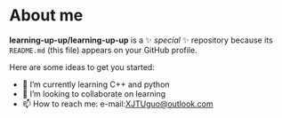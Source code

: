 # About me

**learning-up-up/learning-up-up** is a ✨ _special_ ✨ repository because its `README.md` (this file) appears on your GitHub profile.

Here are some ideas to get you started:

- 🌱 I’m currently learning C++ and python
- 👯 I’m looking to collaborate on learning
- 📫 How to reach me: e-mail:XJTUguo@outlook.com

